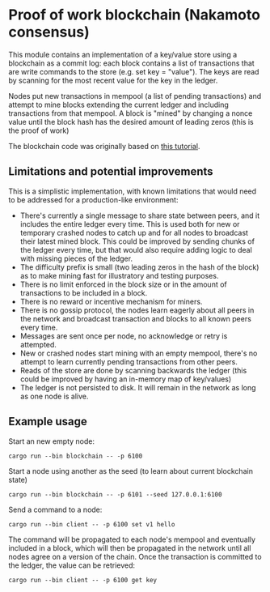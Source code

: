 # Proof of work blockchain (Nakamoto consensus)

This module contains an implementation of a key/value store using a blockchain as a commit log: each block contains a list of transactions that are write commands to the store (e.g. set key = "value").
The keys are read by scanning for the most recent value for the key in the ledger.

Nodes put new transactions in mempool (a list of pending transactions) and attempt to mine blocks extending the current ledger and including transactions from that mempool. A block is "mined" by changing a nonce value until the block hash has the desired amount of leading zeros (this is the proof of work)

The blockchain code was originally based on [this tutorial](https://blog.logrocket.com/how-to-build-a-blockchain-in-rust/).

## Limitations and potential improvements
This is a simplistic implementation, with known limitations that would need to be addressed for a production-like environment:

- There's currently a single message to share state between peers, and it includes the entire ledger every time. This is used both for new or temporary crashed nodes to catch up and for all nodes to broadcast their latest mined block. This could be improved by sending chunks of the ledger every time, but that would also require adding logic to deal with missing pieces of the ledger.
- The difficulty prefix is small (two leading zeros in the hash of the block) as to make mining fast for illustratory and testing purposes.
- There is no limit enforced in the block size or in the amount of transactions to be included in a block.
- There is no reward or incentive mechanism for miners.
- There is no gossip protocol, the nodes learn eagerly about all peers in the network and broadcast transaction and blocks to all known peers every time.
- Messages are sent once per node, no acknowledge or retry is attempted.
- New or crashed nodes start mining with an empty mempool, there's no attempt to learn currently pending transactions from other peers.
- Reads of the store are done by scanning backwards the ledger (this could be improved by having an in-memory map of key/values)
- The ledger is not persisted to disk. It will remain in the network as long as one node is alive.

## Example usage

Start an new empty node:

	cargo run --bin blockchain -- -p 6100

Start a node using another as the seed (to learn about current blockchain state)

    cargo run --bin blockchain -- -p 6101 --seed 127.0.0.1:6100

Send a command to a node:

    cargo run --bin client -- -p 6100 set v1 hello

The command will be propagated to each node's mempool and eventually included in a block, which will then be propagated in the network until all nodes agree on a version of the chain. Once the transaction is committed to the ledger, the value can be retrieved:

    cargo run --bin client -- -p 6100 get key
